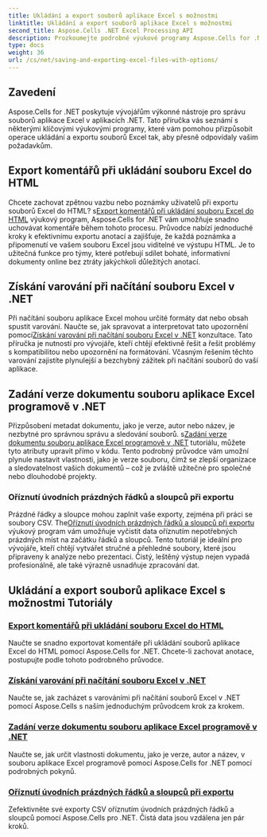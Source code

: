 ```yaml
---
title: Ukládání a export souborů aplikace Excel s možnostmi
linktitle: Ukládání a export souborů aplikace Excel s možnostmi
second_title: Aspose.Cells .NET Excel Processing API
description: Prozkoumejte podrobné výukové programy Aspose.Cells for .NET o ukládání a exportu souborů aplikace Excel. Naučte se, jak zacházet s komentáři, vlastnostmi dokumentu, varováními a ořezáváním dat.
type: docs
weight: 36
url: /cs/net/saving-and-exporting-excel-files-with-options/
---
```

## Zavedení

Aspose.Cells for .NET poskytuje vývojářům výkonné nástroje pro správu souborů aplikace Excel v aplikacích .NET. Tato příručka vás seznámí s některými klíčovými výukovými programy, které vám pomohou přizpůsobit operace ukládání a exportu souborů Excel tak, aby přesně odpovídaly vašim požadavkům.

## Export komentářů při ukládání souboru Excel do HTML

 Chcete zachovat zpětnou vazbu nebo poznámky uživatelů při exportu souborů Excel do HTML? s[Export komentářů při ukládání souboru Excel do HTML](./exporting-comments/) výukový program, Aspose.Cells for .NET vám umožňuje snadno uchovávat komentáře během tohoto procesu. Průvodce nabízí jednoduché kroky k efektivnímu exportu anotací a zajišťuje, že každá poznámka a připomenutí ve vašem souboru Excel jsou viditelné ve výstupu HTML. Je to užitečná funkce pro týmy, které potřebují sdílet bohaté, informativní dokumenty online bez ztráty jakýchkoli důležitých anotací. 

## Získání varování při načítání souboru Excel v .NET

 Při načítání souboru aplikace Excel mohou určité formáty dat nebo obsah spustit varování. Naučte se, jak spravovat a interpretovat tato upozornění pomocí[Získání varování při načítání souboru Excel v .NET](./getting-warnings-while-loading-excel-file/) konzultace. Tato příručka je nutností pro vývojáře, kteří chtějí efektivně řešit a řešit problémy s kompatibilitou nebo upozornění na formátování. Včasným řešením těchto varování zajistíte plynulejší a bezchybný zážitek při načítání souborů do vaší aplikace.

## Zadání verze dokumentu souboru aplikace Excel programově v .NET

 Přizpůsobení metadat dokumentu, jako je verze, autor nebo název, je nezbytné pro správnou správu a sledování souborů. s[Zadání verze dokumentu souboru aplikace Excel programově v .NET](./specifying-document-version-of-excel-file/) tutoriálu, můžete tyto atributy upravit přímo v kódu. Tento podrobný průvodce vám umožní plynule nastavit vlastnosti, jako je verze souboru, čímž se zlepší organizace a sledovatelnost vašich dokumentů – což je zvláště užitečné pro společné nebo dlouhodobé projekty.

### Oříznutí úvodních prázdných řádků a sloupců při exportu

Prázdné řádky a sloupce mohou zaplnit vaše exporty, zejména při práci se soubory CSV. The[Oříznutí úvodních prázdných řádků a sloupců při exportu](./trimming-leading-blank-rows-and-columns/) výukový program vám umožňuje vyčistit data oříznutím nepotřebných prázdných míst na začátku řádků a sloupců. Tento tutoriál je ideální pro vývojáře, kteří chtějí vytvářet stručné a přehledné soubory, které jsou připraveny k analýze nebo prezentaci. Čistý, leštěný výstup nejen vypadá profesionálně, ale také výrazně usnadňuje zpracování dat.

## Ukládání a export souborů aplikace Excel s možnostmi Tutoriály
### [Export komentářů při ukládání souboru Excel do HTML](./exporting-comments/)
Naučte se snadno exportovat komentáře při ukládání souborů aplikace Excel do HTML pomocí Aspose.Cells for .NET. Chcete-li zachovat anotace, postupujte podle tohoto podrobného průvodce.
### [Získání varování při načítání souboru Excel v .NET](./getting-warnings-while-loading-excel-file/)
Naučte se, jak zacházet s varováními při načítání souborů Excel v .NET pomocí Aspose.Cells s naším jednoduchým průvodcem krok za krokem.
### [Zadání verze dokumentu souboru aplikace Excel programově v .NET](./specifying-document-version-of-excel-file/)
Naučte se, jak určit vlastnosti dokumentu, jako je verze, autor a název, v souboru aplikace Excel programově pomocí Aspose.Cells for .NET pomocí podrobných pokynů.
### [Oříznutí úvodních prázdných řádků a sloupců při exportu](./trimming-leading-blank-rows-and-columns/)
Zefektivněte své exporty CSV oříznutím úvodních prázdných řádků a sloupců pomocí Aspose.Cells pro .NET. Čistá data jsou vzdálena jen pár kroků.